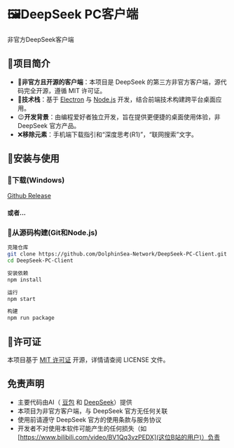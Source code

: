 # 🖼DeepSeek PC客户端

非官方DeepSeek客户端

## 📢项目简介

- 🔨**非官方且开源的客户端**：本项目是 DeepSeek 的第三方非官方客户端，源代码完全开源，遵循 MIT 许可证。
- 🎨**技术栈**：基于 [Electron](https://github.com/electron/electron) 与 [Node.js](https://nodejs.org/) 开发，结合前端技术构建跨平台桌面应用。
- 😉**开发背景**：由编程爱好者独立开发，旨在提供更便捷的桌面使用体验，非 DeepSeek 官方产品。
- ❌**移除元素**：手机端下载指引和“深度思考(R1)”，“联网搜索”文字。

## 🎯安装与使用

### 📩下载(Windows)
[Github Release](https://github.com/DolphinSea-Network/DeepSeek-PC-Client/release)

#### 或者...

### 🛴从源码构建(Git和Node.js)
```bash
克隆仓库
git clone https://github.com/DolphinSea-Network/DeepSeek-PC-Client.git
cd DeepSeek-PC-Client

安装依赖
npm install

运行
npm start

构建
npm run package
```


## 🛑许可证

本项目基于 [MIT 许可证](LICENSE) 开源，详情请查阅 LICENSE 文件。

## 免责声明

- 主要代码由AI（ [豆包](https://www.doubao.com) 和 [DeepSeek](https://www.deepseek.com)）提供
- 本项目为非官方客户端，与 DeepSeek 官方无任何关联
- 使用前请遵守 DeepSeek 官方的使用条款与服务协议
- 开发者不对使用本软件可能产生的任何损失（如[https://www.bilibili.com/video/BV1Qq3vzPEDX](这位B站的用户)）负责
